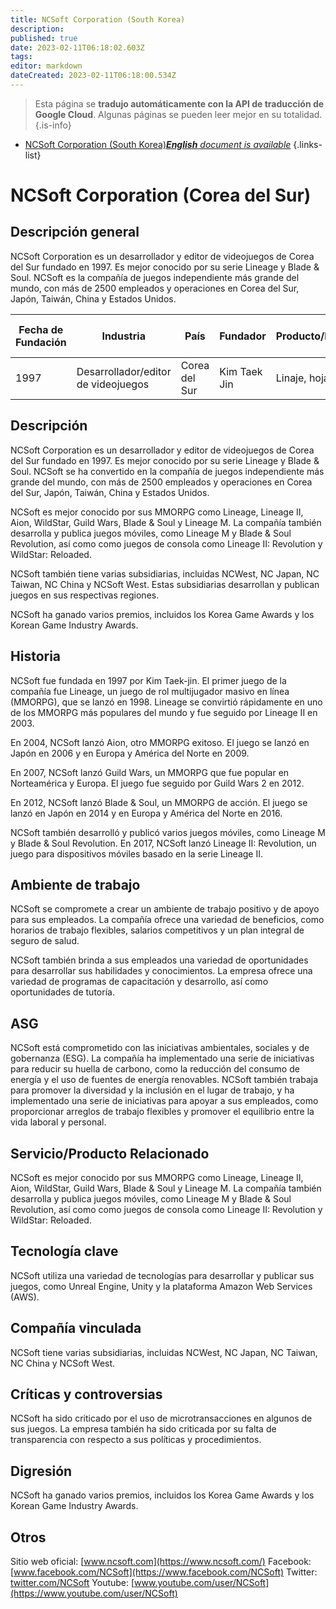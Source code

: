 ```yaml
---
title: NCSoft Corporation (South Korea)
description: 
published: true
date: 2023-02-11T06:18:02.603Z
tags: 
editor: markdown
dateCreated: 2023-02-11T06:18:00.534Z
---
```


> Esta página se **tradujo automáticamente con la API de traducción de Google Cloud**.
Algunas páginas se pueden leer mejor en su totalidad.{.is-info}



- [NCSoft Corporation (South Korea)***English** document is available*](/en/Knowledge-base/Dictionary/Company/ncsoft-corporation-south-korea)
{.links-list}


# NCSoft Corporation (Corea del Sur)

## Descripción general
NCSoft Corporation es un desarrollador y editor de videojuegos de Corea del Sur fundado en 1997. Es mejor conocido por su serie Lineage y Blade & Soul. NCSoft es la compañía de juegos independiente más grande del mundo, con más de 2500 empleados y operaciones en Corea del Sur, Japón, Taiwán, China y Estados Unidos.

| Fecha de Fundación | Industria | País | Fundador | Producto/Negocio | Número de empleados | Ubicación de la Sede | Sitio web de la empresa |
| ------------------ | -------- | ------- | ------- | ---------------- | ------------------- | ------------------------ | --------------- |
| 1997 | Desarrollador/editor de videojuegos | Corea del Sur | Kim Taek Jin | Linaje, hoja y alma | 2,500 | Seúl, Corea del Sur | [www.ncsoft.com](https://www.ncsoft.com/) |

## Descripción
NCSoft Corporation es un desarrollador y editor de videojuegos de Corea del Sur fundado en 1997. Es mejor conocido por su serie Lineage y Blade & Soul. NCSoft se ha convertido en la compañía de juegos independiente más grande del mundo, con más de 2500 empleados y operaciones en Corea del Sur, Japón, Taiwán, China y Estados Unidos.

NCSoft es mejor conocido por sus MMORPG como Lineage, Lineage II, Aion, WildStar, Guild Wars, Blade & Soul y Lineage M. La compañía también desarrolla y publica juegos móviles, como Lineage M y Blade & Soul Revolution, así como como juegos de consola como Lineage II: Revolution y WildStar: Reloaded.

NCSoft también tiene varias subsidiarias, incluidas NCWest, NC Japan, NC Taiwan, NC China y NCSoft West. Estas subsidiarias desarrollan y publican juegos en sus respectivas regiones.

NCSoft ha ganado varios premios, incluidos los Korea Game Awards y los Korean Game Industry Awards.

## Historia
NCSoft fue fundada en 1997 por Kim Taek-jin. El primer juego de la compañía fue Lineage, un juego de rol multijugador masivo en línea (MMORPG), que se lanzó en 1998. Lineage se convirtió rápidamente en uno de los MMORPG más populares del mundo y fue seguido por Lineage II en 2003.

En 2004, NCSoft lanzó Aion, otro MMORPG exitoso. El juego se lanzó en Japón en 2006 y en Europa y América del Norte en 2009.

En 2007, NCSoft lanzó Guild Wars, un MMORPG que fue popular en Norteamérica y Europa. El juego fue seguido por Guild Wars 2 en 2012.

En 2012, NCSoft lanzó Blade & Soul, un MMORPG de acción. El juego se lanzó en Japón en 2014 y en Europa y América del Norte en 2016.

NCSoft también desarrolló y publicó varios juegos móviles, como Lineage M y Blade & Soul Revolution. En 2017, NCSoft lanzó Lineage II: Revolution, un juego para dispositivos móviles basado en la serie Lineage II.

## Ambiente de trabajo
NCSoft se compromete a crear un ambiente de trabajo positivo y de apoyo para sus empleados. La compañía ofrece una variedad de beneficios, como horarios de trabajo flexibles, salarios competitivos y un plan integral de seguro de salud.

NCSoft también brinda a sus empleados una variedad de oportunidades para desarrollar sus habilidades y conocimientos. La empresa ofrece una variedad de programas de capacitación y desarrollo, así como oportunidades de tutoría.

## ASG
NCSoft está comprometido con las iniciativas ambientales, sociales y de gobernanza (ESG). La compañía ha implementado una serie de iniciativas para reducir su huella de carbono, como la reducción del consumo de energía y el uso de fuentes de energía renovables. NCSoft también trabaja para promover la diversidad y la inclusión en el lugar de trabajo, y ha implementado una serie de iniciativas para apoyar a sus empleados, como proporcionar arreglos de trabajo flexibles y promover el equilibrio entre la vida laboral y personal.

## Servicio/Producto Relacionado
NCSoft es mejor conocido por sus MMORPG como Lineage, Lineage II, Aion, WildStar, Guild Wars, Blade & Soul y Lineage M. La compañía también desarrolla y publica juegos móviles, como Lineage M y Blade & Soul Revolution, así como como juegos de consola como Lineage II: Revolution y WildStar: Reloaded.

## Tecnología clave
NCSoft utiliza una variedad de tecnologías para desarrollar y publicar sus juegos, como Unreal Engine, Unity y la plataforma Amazon Web Services (AWS).

## Compañía vinculada
NCSoft tiene varias subsidiarias, incluidas NCWest, NC Japan, NC Taiwan, NC China y NCSoft West.

## Críticas y controversias
NCSoft ha sido criticado por el uso de microtransacciones en algunos de sus juegos. La empresa también ha sido criticada por su falta de transparencia con respecto a sus políticas y procedimientos.

## Digresión
NCSoft ha ganado varios premios, incluidos los Korea Game Awards y los Korean Game Industry Awards.

## Otros
Sitio web oficial: [www.ncsoft.com](https://www.ncsoft.com/)
Facebook: [www.facebook.com/NCSoft](https://www.facebook.com/NCSoft)
Twitter: [twitter.com/NCSoft](https://twitter.com/NCSoft)
Youtube: [www.youtube.com/user/NCSoft](https://www.youtube.com/user/NCSoft)